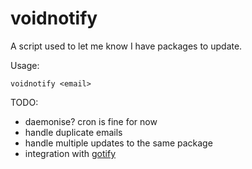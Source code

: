 # voidnotify

A script used to let me know I have packages to update.

Usage:

```shell
voidnotify <email>
```

TODO:
- daemonise? cron is fine for now
- handle duplicate emails
- handle multiple updates to the same package
- integration with [gotify](https://gotify.net)
